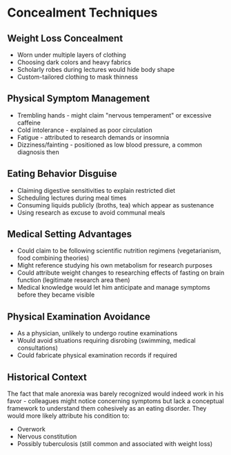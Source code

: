# Concealment Techniques

## Weight Loss Concealment
- Worn under multiple layers of clothing
- Choosing dark colors and heavy fabrics
- Scholarly robes during lectures would hide body shape
- Custom-tailored clothing to mask thinness

## Physical Symptom Management
- Trembling hands - might claim "nervous temperament" or excessive caffeine
- Cold intolerance - explained as poor circulation
- Fatigue - attributed to research demands or insomnia
- Dizziness/fainting - positioned as low blood pressure, a common diagnosis then

## Eating Behavior Disguise
- Claiming digestive sensitivities to explain restricted diet
- Scheduling lectures during meal times
- Consuming liquids publicly (broths, tea) which appear as sustenance
- Using research as excuse to avoid communal meals

## Medical Setting Advantages
- Could claim to be following scientific nutrition regimens (vegetarianism, food combining theories)
- Might reference studying his own metabolism for research purposes
- Could attribute weight changes to researching effects of fasting on brain function (legitimate research area then)
- Medical knowledge would let him anticipate and manage symptoms before they became visible

## Physical Examination Avoidance
- As a physician, unlikely to undergo routine examinations
- Would avoid situations requiring disrobing (swimming, medical consultations)
- Could fabricate physical examination records if required

## Historical Context
The fact that male anorexia was barely recognized would indeed work in his favor - colleagues might notice concerning symptoms but lack a conceptual framework to understand them cohesively as an eating disorder. They would more likely attribute his condition to:
- Overwork
- Nervous constitution
- Possibly tuberculosis (still common and associated with weight loss) 